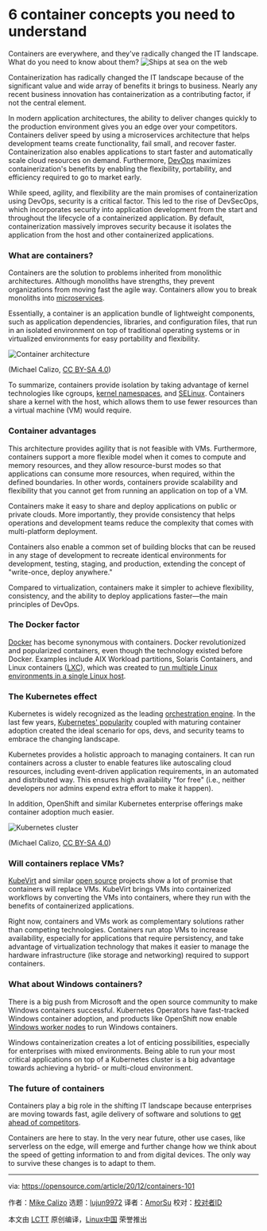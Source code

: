 [#]: collector: (lujun9972)
[#]: translator: (AmorSu)
[#]: reviewer: ( )
[#]: publisher: ( )
[#]: url: ( )
[#]: subject: (6 container concepts you need to understand)
[#]: via: (https://opensource.com/article/20/12/containers-101)
[#]: author: (Mike Calizo https://opensource.com/users/mcalizo)

6 container concepts you need to understand
======
Containers are everywhere, and they've radically changed the IT
landscape. What do you need to know about them?
![Ships at sea on the web][1]

Containerization has radically changed the IT landscape because of the significant value and wide array of benefits it brings to business. Nearly any recent business innovation has containerization as a contributing factor, if not the central element.

In modern application architectures, the ability to deliver changes quickly to the production environment gives you an edge over your competitors. Containers deliver speed by using a microservices architecture that helps development teams create functionality, fail small, and recover faster. Containerization also enables applications to start faster and automatically scale cloud resources on demand. Furthermore, [DevOps][2] maximizes containerization's benefits by enabling the flexibility, portability, and efficiency required to go to market early.

While speed, agility, and flexibility are the main promises of containerization using DevOps, security is a critical factor. This led to the rise of DevSecOps, which incorporates security into application development from the start and throughout the lifecycle of a containerized application. By default, containerization massively improves security because it isolates the application from the host and other containerized applications.

### What are containers?

Containers are the solution to problems inherited from monolithic architectures. Although monoliths have strengths, they prevent organizations from moving fast the agile way. Containers allow you to break monoliths into [microservices][3].

Essentially, a container is an application bundle of lightweight components, such as application dependencies, libraries, and configuration files, that run in an isolated environment on top of traditional operating systems or in virtualized environments for easy portability and flexibility.

![Container architecture][4]

(Michael Calizo, [CC BY-SA 4.0][5])

To summarize, containers provide isolation by taking advantage of kernel technologies like cgroups, [kernel namespaces][6], and [SELinux][7]. Containers share a kernel with the host, which allows them to use fewer resources than a virtual machine (VM) would require.

### Container advantages

This architecture provides agility that is not feasible with VMs. Furthermore, containers support a more flexible model when it comes to compute and memory resources, and they allow resource-burst modes so that applications can consume more resources, when required, within the defined boundaries. In other words, containers provide scalability and flexibility that you cannot get from running an application on top of a VM.

Containers make it easy to share and deploy applications on public or private clouds. More importantly, they provide consistency that helps operations and development teams reduce the complexity that comes with multi-platform deployment.

Containers also enable a common set of building blocks that can be reused in any stage of development to recreate identical environments for development, testing, staging, and production, extending the concept of "write-once, deploy anywhere."

Compared to virtualization, containers make it simpler to achieve flexibility, consistency, and the ability to deploy applications faster—the main principles of DevOps.

### The Docker factor

[Docker][8] has become synonymous with containers. Docker revolutionized and popularized containers, even though the technology existed before Docker. Examples include AIX Workload partitions, Solaris Containers, and Linux containers ([LXC][9]), which was created to [run multiple Linux environments in a single Linux host][10].

### The Kubernetes effect

Kubernetes is widely recognized as the leading [orchestration engine][11]. In the last few years, [Kubernetes' popularity][12] coupled with maturing container adoption created the ideal scenario for ops, devs, and security teams to embrace the changing landscape.

Kubernetes provides a holistic approach to managing containers. It can run containers across a cluster to enable features like autoscaling cloud resources, including event-driven application requirements, in an automated and distributed way. This ensures high availability "for free" (i.e., neither developers nor admins expend extra effort to make it happen).

In addition, OpenShift and similar Kubernetes enterprise offerings make container adoption much easier.

![Kubernetes cluster][13]

(Michael Calizo, [CC BY-SA 4.0][5])

### Will containers replace VMs?

[KubeVirt][14] and similar [open source][15] projects show a lot of promise that containers will replace VMs. KubeVirt brings VMs into containerized workflows by converting the VMs into containers, where they run with the benefits of containerized applications.

Right now, containers and VMs work as complementary solutions rather than competing technologies. Containers run atop VMs to increase availability, especially for applications that require persistency, and take advantage of virtualization technology that makes it easier to manage the hardware infrastructure (like storage and networking) required to support containers.

### What about Windows containers?

There is a big push from Microsoft and the open source community to make Windows containers successful. Kubernetes Operators have fast-tracked Windows container adoption, and products like OpenShift now enable [Windows worker nodes][16] to run Windows containers.

Windows containerization creates a lot of enticing possibilities, especially for enterprises with mixed environments. Being able to run your most critical applications on top of a Kubernetes cluster is a big advantage towards achieving a hybrid- or multi-cloud environment.

### The future of containers

Containers play a big role in the shifting IT landscape because enterprises are moving towards fast, agile delivery of software and solutions to [get ahead of competitors][17].

Containers are here to stay. In the very near future, other use cases, like serverless on the edge, will emerge and further change how we think about the speed of getting information to and from digital devices. The only way to survive these changes is to adapt to them.

--------------------------------------------------------------------------------

via: https://opensource.com/article/20/12/containers-101

作者：[Mike Calizo][a]
选题：[lujun9972][b]
译者：[AmorSu](https://github.com/amorsu)
校对：[校对者ID](https://github.com/校对者ID)

本文由 [LCTT](https://github.com/LCTT/TranslateProject) 原创编译，[Linux中国](https://linux.cn/) 荣誉推出

[a]: https://opensource.com/users/mcalizo
[b]: https://github.com/lujun9972
[1]: https://opensource.com/sites/default/files/styles/image-full-size/public/lead-images/kubernetes_containers_ship_lead.png?itok=9EUnSwci (Ships at sea on the web)
[2]: https://opensource.com/resources/devops
[3]: https://opensource.com/resources/what-are-microservices
[4]: https://opensource.com/sites/default/files/uploads/container_architecture.png (Container architecture)
[5]: https://creativecommons.org/licenses/by-sa/4.0/
[6]: https://opensource.com/article/19/10/namespaces-and-containers-linux
[7]: https://opensource.com/article/20/11/selinux-containers
[8]: https://opensource.com/resources/what-docker
[9]: https://linuxcontainers.org/
[10]: https://opensource.com/article/18/11/behind-scenes-linux-containers
[11]: https://opensource.com/article/20/11/orchestration-vs-automation
[12]: https://enterprisersproject.com/article/2020/6/kubernetes-statistics-2020
[13]: https://opensource.com/sites/default/files/uploads/kubernetes_cluster.png (Kubernetes cluster)
[14]: https://kubevirt.io/
[15]: https://opensource.com/resources/what-open-source
[16]: https://www.openshift.com/blog/announcing-the-community-windows-machine-config-operator-on-openshift-4.6
[17]: https://www.imd.org/research-knowledge/articles/the-battle-for-digital-disruption-startups-vs-incumbents/
